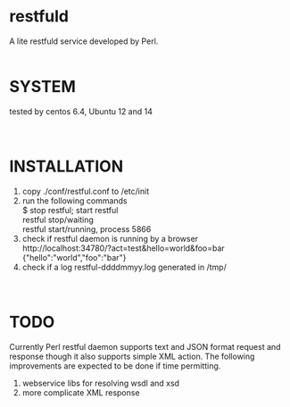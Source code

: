 # restfuld<br>
A lite restfuld service developed by Perl. <br>
<br>
# SYSTEM<br>
tested by centos 6.4, Ubuntu 12 and 14<br>
<br><br>
# INSTALLATION<br>
1. copy ./conf/restful.conf to /etc/init<br>
2. run the following commands<br>
$ stop restful; start restful<br>
restful stop/waiting<br>
restful start/running, process 5866<br>
3. check if restful daemon is running by a browser<br>
http://localhost:34780/?act=test&hello=world&foo=bar<br>
{"hello":"world","foo":"bar"}<br>
4. check if a log restful-ddddmmyy.log generated in /tmp/<br>
<br><br>
# TODO<br>
Currently Perl restful daemon supports text and JSON format request and response though it also supports simple XML action. The following improvements are expected to be done if time permitting. <br>
1. webservice libs for resolving wsdl and xsd<br>
2. more complicate XML response<br>
